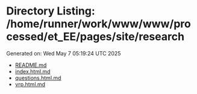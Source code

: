 # Directory Listing: /home/runner/work/www/www/processed/et_EE/pages/site/research
Generated on: Wed May  7 05:19:24 UTC 2025

- [README.md](README.md)
- [index.html.md](index.html.md)
- [questions.html.md](questions.html.md)
- [vrp.html.md](vrp.html.md)
